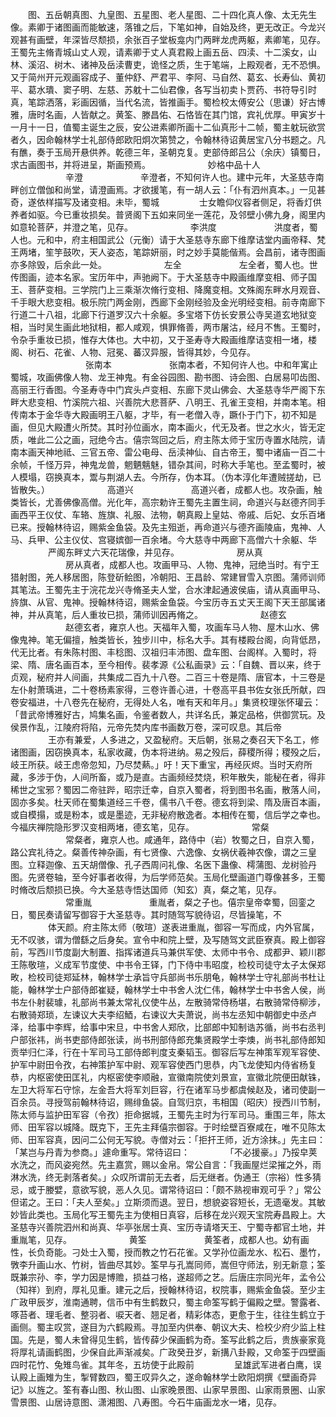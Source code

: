 <!-- { "loadSidebar": true } -->
　　图、五岳朝真图、九皇图、五星图、老人星图、二十四化真人像、太无先生像。素卿于诸图画而能敏速，落锥之后，下笔如神，自始及终，更无改正。今龙兴观甚有画壁，年深皆尽颓损，余张百子堂板龛内门两畔龙虎两躯，素卿笔，见存。王蜀先主脩青城山丈人观，请素卿于丈人真君殿上画五岳、四渎、十二溪女，山林、溪沼、树木、诸神及岳渎曹吏，诡怪之质，生于笔端，上殿观者，无不恐惧。又于简州开元观画容成子、董仲舒、严君平、李阿、马自然、葛玄、长寿仙、黄初平、葛水璝、窦子明、左慈、苏躭十二仙君像，各写当初卖卜贾药、书符导引时真，笔踪洒落，彩画因循，当代名流，皆推画手。蜀检校太傅安公（思谦）好古博雅，唐时名画，人皆献之。黄筌、滕昌佑、石恪皆在其门馆，宾礼优厚。甲寅岁十一月十一日，值蜀主诞生之辰，安公进素卿所画十二仙真形十二帧，蜀主躭玩欲赏者久，因命翰林学士礼部侍郎欧阳炯次第赞之，令翰林待诏黄居宝八分书题之。凡有醮，奏于玉局开悬供养。乾德三年，圣朝克复。吏部侍郎吕公（余庆）镇蜀日，求古画图书，并将进呈，斯画预焉。
　　
　　　　妙格中品十人
　　
　　　　辛澄
　　
　　　　辛澄者，不知何许人也。建中元年，大圣慈寺南畔创立僧伽和尚堂，请澄画焉。才欲援笔，有一胡人云：「仆有泗州真本。」一见甚奇，遂依样描写及诸变相。未毕，蜀城
　　
　　士女瞻仰仪容者侧足，将香灯供养者如驱。今已重妆损矣。普贤阁下五如来同坐一莲花，及邻壁小佛九身，阁里内如意轮菩萨，并澄之笔，见存。
　　
　　　　李洪度
　　
　　　　洪度者，蜀人也。元和中，府主相国武公（元衡）请于大圣慈寺东廊下维摩诘堂内画帝释、梵王两堵，笙竽鼓吹，天人姿态，笔踪妍丽，时之妙手莫能偕焉。会昌前，诸寺图画亦多除毁，后余此一处。
　　
　　　　左全
　　
　　　　左全者，蜀人也。世传图画，迹本名家。宝历年中，声驰阙下。于大圣慈寺中殿画维摩变相、师子国王、菩萨变相。三学院门上三乘渐次脩行变相、降魔变相。文殊阁东畔水月观音、千手眼大悲变相。极乐院门两金刚，西廊下金刚经验及金光明经变相。前寺南廊下行道二十八祖，北廊下行道罗汉六十余躯。多宝塔下仿长安景公寺吴道玄地狱变相，当时吴生画此地狱相，都人咸观，惧罪脩善，两市屠沽，经月不售。王蜀时，令杂手重妆已损，惟存大体也。大中初，又于圣寿寺大殿画维摩诘变相一堵，楼阁、树石、花雀、人物、冠冕、蕃汉异服，皆得其妙，今见存。
　　
　　
　　　　张南本
　　
　　　　张南本者，不知何许人也。中和年寓止蜀城，攻画佛像人物、龙王神鬼。有金谷园图、勘书图、诗会图、白居易叩齿图、高丽王行香图。今圣寿寺中门宾头卢变相、东廊下灵山佛会、大圣慈寺华严阁下东畔大悲变相、竹溪院六祖、兴善院大悲菩萨、八明王、孔雀王变相，并南本笔。相传南本于金华寺大殿画明王八躯，才毕，有一老僧入寺，蹶仆于门下，初不知是画，但见大殿遭火所焚。其时孙位画水，南本画火，代无及者。世之水火，皆无定质，唯此二公之画，冠绝今古。僖宗驾回之后，府主陈太师于宝历寺置水陆院，请南本画天神地祗、三官五帝、雷公电母、岳渎神仙、自古帝王，蜀中诸庙一百二十余帧，千怪万异，神鬼龙兽，魍魉魑魅，错杂其间，时称大手笔也。至孟蜀时，被人模塌，窃换真本，鬻与荆湖人去。今所存，伪本耳。（伪本淳化年遭贼搓劫，已皆散失。）
　　
　　　　高道兴
　　
　　　　高道兴者，成都人也。攻杂画，触类皆长，尤善佛像高僧。光化年，高宗勅许王蜀先主置生祠，命道兴与赵德齐同手画西平王仪仗、车辂、旌旗、礼服、法物，朝真殿上皇姑、帝戚、后妃、女乐百堵已来。授翰林待诏，赐紫金鱼袋。及先主殂逝，再命道兴与德齐画陵庙，鬼神、人马、兵甲、公主仪仗、宫寝嫔御一百余堵。今大慈寺中两廊下高僧六十余躯、华
　　
　　严阁东畔丈六天花瑞像，并见存。
　　
　　　　房从真
　　
　　　　房从真者，成都人也。攻画甲马、人物、鬼神，冠绝当时。有宁王猎射图，羌人移居图，陈登斫鲙图，冷朝阳、王昌龄、常建冒雪入京图。蒲师训师其笔法。王蜀先主于浣花龙兴寺脩圣夫人堂，合水津起通波侯庙，请从真画甲马、旍旗、从官、鬼神。授翰林待诏，赐紫金鱼袋。今宝历寺五丈天王阁下天王部属诸神，并从真笔，后人重妆已损，蒲师训因再脩之。
　　
　　　　赵德玄
　　
　　　　赵德玄者，雍京人也。天福年入蜀，攻画车马人物、屋木山水、佛像鬼神。笔无偏擅，触类皆长，独步川中，标名大手。其有楼殿台阁，向背低昂，代无比者。有朱陈村图、丰稔图、汉祖归丰沛图、盘车图、台阁样。入蜀时，将梁、隋、唐名画百本，至今相传。裴孝源《公私画录》云：「自魏、晋以来，终于贞观，秘府并人间画，共集成二百九十八卷。二百三十卷是隋、唐官本，十三卷是左仆射萧瑀进，二十卷杨素家得，三卷许善心进，十卷高平县书佐女张氏所献，四卷安福进，十八卷先在秘府，无得处人名，唯有天和年月。」集贤校理张怀瓘云：「昔武帝博雅好古，鸠集名画，令鉴者数人，共详名氏，兼定品格，供御赏玩。及侯景作乱，江陵府将陷，元帝先焚内库书画数万卷，深可叹息。其后帝
　　
　　王亦有兼爱，人多进之，又盈秘府。天后朝，张易之奏召天下名工，修诸图画，因窃换真本，私家收藏，伪本将进纳。易之殁后，薛稷所得；稷殁之后，岐王所获。岐王虑帝忽知，乃尽焚爇。」吁！天下重宝，再经灰烬。当时天府所藏，多涉于伪，人间所畜，或乃是直。古画频经焚烧，积年散失，能秘在者，得非稀世之宝邪？蜀因二帝驻跸，昭宗迁幸，自京入蜀者，将到图书名画，散落人间，固亦多矣。杜天师在蜀集道经三千卷，儒书八千卷。德玄将到梁、隋及唐百本画，或自模搨，或是粉本，或是墨迹，无非秘府散逸者。本相传在蜀，信后学之幸也。今福庆禅院隐形罗汉变相两堵，德玄笔，见存。
　　
　　　　常粲
　　
　　　　常粲者，雍京人也。咸通年，路侍中（岩）牧蜀之日，自京入蜀，路公宾礼待之。粲善传神杂画，有七贤像、六逸像、女祸伏羲神农像，谓之三皇图。立释迦像、五天胡僧像、孔子西周问礼像、名医下蛊像、樗蒲图、龙树验丹图。先贤卷轴，至今好事者收得，为后学师范矣。玉局化壁画道门尊像甚多，王蜀时脩改后颓损已换。今大圣慈寺悟达国师（知玄）真，粲之笔，见存。
　　
　　　　常重胤
　　
　　　　重胤者，粲之子也。僖宗皇帝幸蜀，回銮之日，蜀民奏请留写御容于大圣慈寺。其时随驾写貌待诏，尽皆操笔，不
　　
　　体天颜。府主陈太师（敬瑄）遂表进重胤，御容一写而成，内外官属，无不叹骇，谓为僧繇之后身矣。宣令中和院上壁，及写随驾文武臣寮真。殿上御容前，写西川节度副大制置、指挥诸道兵马兼供军使、太师中书令、成都尹、颖川郡王陈敬瑄，义成军节度使、中书令王铎，门下侍中韦昭度，检校司徒守太子太保郑畋，检校司徒郑延林，翰林学士承旨守兵部尚书乐朋龟，翰林学士守礼部尚书杜让能，翰林学士户部侍郎崔疑，翰林学士中书舍人沈仁伟，翰林学士中书舍人侯，尚书左仆射裴璩，礼部尚书兼太常礼仪使牛丛，左散骑常侍杨堪，右散骑常侍柳涉，右散骑郑琐，左谏议大夫李绍鯂，右谏议大夫萧说，尚书左丞知中朝御史中丞卢泽，给事中李辉，给事中宋旦，中书舍人郑欣，比部郎中知制诰苏循，尚书右丞判户部张祎，尚书吏部侍郎张读，尚书刑部侍郎充集贤殿学士李燠，尚书礼部侍郎知贡举归仁泽，行在十军司马工部侍郎判度支秦韬玉。御容后写左神策军观军容使、护军中尉田令孜，右神策护军中尉、观军容使西门思恭，内飞龙使知内侍省杨复恭，内枢密使田匡礼，内枢密使李顺融，宣徽南院使刘景宣，宣徽北院便田献铢，左卫大将军石守悰，左金吾大将军刘巨容，行在诸军马步都虞候赵及，诸司使副一百余员。寻授驾前翰林待诏，赐绯鱼袋。自驾归京，韦相国（昭庆）授西川节制，陈太师与监护田军容（令孜）拒命据城，王蜀先主时为行军司马。重围三年，陈太师、田军容以城降。既克下，王先主拜僖宗御容。于时绘壁百寮咸在，唯不见陈太师、田军容真，因问二公何无写貌。寺僧对云：「拒扞王师，近方涂抹。」先主曰：「某岂与丹青为参商。」遽命重写。常待诏曰：
　　
　　「不必援豪。」乃挼皁荚水洗之，而风姿宛然。先主嘉赏，赐以金帛。常公自言：「我画屋烂梁摧之外，雨淋水洗，终无剥落者矣。」众叹所谓前无去者，后无继者。伪通王（宗裕）性多猜忌，或于媵嬖，意欲写貌，恶人久见。谓常待诏曰：「颇不熟视审观可乎？」常公但诺之。王曰：「夫人至矣。」立斯须而退。翌日，想貌姿容短长，无遗毫发。其敏妙皆此类也。玉局化写王蜀先主为使相日真容，后移在龙兴观天宝院寿昌殿上。大圣慈寺兴善院泗州和尚真、华亭张居士真、宝历寺请塔天王、宁蜀寺都官土地，并重胤笔，见存。
　　
　　　　黄筌
　　
　　　　黄筌者，成都人也。幼有画性，长负奇能。刁处士入蜀，授而教之竹石花雀。又学孙位画龙水、松石、墨竹，斆李升画山水、竹树，皆曲尽其妙。筌早与孔嵩同师，嵩但守师法，别无新意；筌既兼宗孙、李，学力因是博赡，损益刁格，遂超师之艺。后唐庄宗同光年，孟令公（知祥）到府，厚礼见重。建元之后，授翰林待诏，权院事，赐紫金鱼袋。至少主广政甲辰岁，淮南通聘，信币中有生鹤数只，蜀主命筌写鹤于偏殿之壁。警露者、啄苔者、理毛者、整羽者、唳天者、翘足者，精彩体态，更愈于生，往往生鹤立于画侧。蜀主叹赏，遂目为六鹤殿焉。寻加至内供奉、朝议大夫、检校少府少监上柱国。先是，蜀人未曾得见生鹤，皆传薛少保画鹤为奇。筌写此鹤之后，贵族豪家竟将厚礼请画鹤图，少保自此声渐减矣。广政癸丑岁，新搆八卦殿，又命筌于四壁画四时花竹、兔雉鸟雀。其年冬，五坊使于此殿前
　　
　　呈雄武军进者白鹰，误认殿上画雉为生，掣臂数四，蜀王叹异久之，遂命翰林学士欧阳炯撰《壁画奇异记》以旌之。筌有春山图、秋山图、山家晚景图、山家早景图、山家雨景圈、山家雪景图、山居诗意图、潇湘图、八寿图。今石牛庙画龙水一堵，见存。
